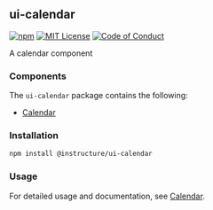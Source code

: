 ## ui-calendar

[![npm][npm]][npm-url]
[![MIT License][license-badge]][license]
[![Code of Conduct][coc-badge]][coc]

A calendar component

### Components

The `ui-calendar` package contains the following:

- [Calendar](#Calendar)

### Installation

```sh
npm install @instructure/ui-calendar
```

### Usage

For detailed usage and documentation, see [Calendar](#Calendar).

[npm]: https://img.shields.io/npm/v/@instructure/ui-calendar.svg
[npm-url]: https://npmjs.com/package/@instructure/ui-calendar
[license-badge]: https://img.shields.io/npm/l/instructure-ui.svg?style=flat-square
[license]: https://github.com/instructure/instructure-ui/blob/master/LICENSE.md
[coc-badge]: https://img.shields.io/badge/code%20of-conduct-ff69b4.svg?style=flat-square
[coc]: https://github.com/instructure/instructure-ui/blob/master/CODE_OF_CONDUCT.md
